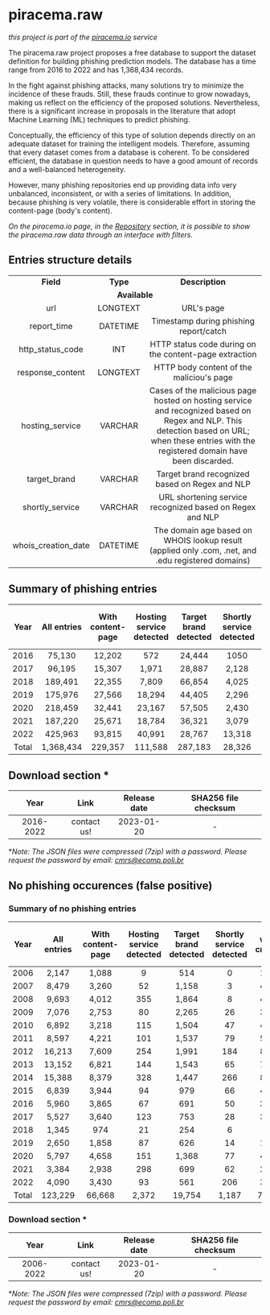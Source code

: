 # piracema.raw

*this project is part of the <a href="https://piracema.io" target="_blank">piracema.io</a> service*

The piracema.raw project proposes a free database to support the dataset definition for building phishing prediction models. The database has a time range from 2016 to 2022 and has 1,368,434 records.

In the fight against phishing attacks, many solutions try to minimize the incidence of these frauds. Still, these frauds continue to grow nowadays, making us reflect on the efficiency of the proposed solutions. Nevertheless, there is a significant increase in proposals in the literature that adopt Machine Learning (ML) techniques to predict phishing. 

Conceptually, the efficiency of this type of solution depends directly on an adequate dataset for training the intelligent models. Therefore, assuming that every dataset comes from a database is coherent. To be considered efficient, the database in question needs to have a good amount of records and a well-balanced heterogeneity.

However, many phishing repositories end up providing data info very unbalanced, inconsistent, or with a series of limitations. In addition, because phishing is very volatile, there is considerable effort in storing the content-page (body's content).

*On the piracema.io page, in the <a href="https://piracema.io/repository" target="_blank">Repository</a> section, it is possible to show the piracema.raw data through an interface with filters.*

## Entries structure details
<table>
  <tr>
    <td align="center"><b>Field</b></td>
    <td align="center"><b>Type</b></td>
    <td align="center"><b>Description</b></td>
  </tr>
  <tr>
    <td colspan="3" align="center"><b>Available</b></td>
  </tr>
  <tr>
    <td align="center">url</td>
    <td align="center">LONGTEXT</td>
    <td align="center">URL's page</td>
  </tr>
  <tr>
    <td align="center">report_time</td>
    <td align="center">DATETIME</td>
    <td align="center">Timestamp during phishing report/catch</td>
  </tr>    
  <tr>
    <td align="center">http_status_code</td>
    <td align="center">INT</td>
    <td align="center">HTTP status code during on the content-page extraction</td>
  </tr>
  <tr>
    <td align="center">response_content</td>
    <td align="center">LONGTEXT</td>
    <td align="center">HTTP body content of the maliciou's page</td>
  </tr>
  <tr>
    <td align="center">hosting_service</td>
    <td align="center">VARCHAR</td>
    <td align="center">Cases of the malicious page hosted on hosting service and recognized based on Regex and NLP. This detection based on URL; when these entries with the registered domain have been discarded.</td>
  <tr>
    <td align="center">target_brand</td>
    <td align="center">VARCHAR</td>
    <td align="center">Target brand recognized based on Regex and NLP</td>
  </tr>
  <tr>
    <td align="center">shortly_service</td>
    <td align="center">VARCHAR</td>
    <td align="center">URL shortening service recognized based on Regex and NLP</td>
  </tr>
  </tr>
  <tr>
    <td align="center">whois_creation_date</td>
    <td align="center">DATETIME</td>
    <td align="center">The domain age based on WHOIS lookup result (applied only .com, .net, and .edu registered domains)</td>
  </tr>
</table>

## Summary of phishing entries
|  Year  |   All entries   | With content-page | Hosting service detected | Target brand detected | Shortly service detected | With whois creation date |
|  :---: |      :---:      |      :---:        |         :---:            |        :---:          |          :---:           |          :---:           | 
|  2016  |      75,130     |      12,202       |            572           |        24,444         |            1050          |            -             | 
|  2017  |      96,195     |      15,307       |          1,971           |        28,887         |           2,128          |            -             |  
|  2018  |     189,491     |      22,355       |          7,809           |        66,854         |           4,025          |            -             | 
|  2019  |     175,976     |      27,566       |         18,294           |        44,405         |           2,296          |            -             | 
|  2020  |     218,459     |      32,441       |         23,167           |        57,505         |           2,430          |            -             |  
|  2021  |     187,220     |      25,671       |         18,784           |        36,321         |           3,079          |         123,285          |  
|  2022  |     425,963     |      93,815       |         40,991           |        28,767         |          13,318          |         187,962          |  
|  Total |    1,368,434    |     229,357       |        111,588           |       287,183         |          28,326          |         311,247          |  

## Download section *
|   Year    |    Link   |  Release date | SHA256 file checksum |
| :------:  |   :---:   |     :---:     |        :---:         |
| 2016-2022 |  contact us! |  2023-01-20  | - | 

**Note: The JSON files were compressed (7zip) with a password. Please request the password by email: cmrs@ecomp.poli.br*

## No phishing occurences (false positive)

### Summary of no phishing entries
|  Year  |   All entries  | With content-page | Hosting service detected | Target brand detected | Shortly service detected | With whois creation date |
|  :---: |      :---:     |      :---:        |         :---:            |        :---:          |          :---:           |          :---:           | 
|  2006  |      2,147     |      1,088        |           9              |          514          |            0             |          1,356           | 
|  2007  |      8,479     |      3,260        |          52              |        1,158          |            3             |          4,657           | 
|  2008  |      9,693     |      4,012        |         355              |        1,864          |            8             |          4,742           | 
|  2009  |      7,076     |      2,753        |          80              |        2,265          |           26             |          3,666           | 
|  2010  |      6,892     |      3,218        |         115              |        1,504          |           47             |          4,093           | 
|  2011  |      8,597     |      4,221        |         101              |        1,537          |           79             |          5,061           | 
|  2012  |      16,213    |      7,609        |         254              |        1,991          |          184             |          8,984           | 
|  2013  |      13,152    |      6,821        |         144              |        1,543          |           65             |          7,476           | 
|  2014  |      15,388    |      8,379        |         328              |        1,447          |          266             |          8,927           | 
|  2015  |      6,839     |      3,944        |          94              |          979          |           66             |          4,141           | 
|  2016  |      5,960     |      3,865        |          67              |          691          |           50             |          3,973           | 
|  2017  |      5,527     |      3,640        |         123              |          753          |           28             |          3,718           |  
|  2018  |     1,345      |        974        |          21              |          254          |            6             |            998           | 
|  2019  |     2,650      |      1,858        |          87              |          626          |           14             |          1,891           | 
|  2020  |     5,797      |      4,658        |         151              |        1,368          |           77             |          4,617           |  
|  2021  |     3,384      |      2,938        |         298              |          699          |           62             |          2,794           |  
|  2022  |     4,090      |      3,430        |          93              |          561          |          206             |          3,512           |  
|  Total |    123,229     |     66,668        |       2,372              |       19,754          |        1,187             |         74,606           |  

### Download section *
|   Year    |    Link   |  Release date | SHA256 file checksum |
| :------:  |   :---:   |     :---:     |        :---:         |
| 2006-2022 |  contact us! |  2023-01-20  | - | 

**Note: The JSON files were compressed (7zip) with a password. Please request the password by email: cmrs@ecomp.poli.br*
